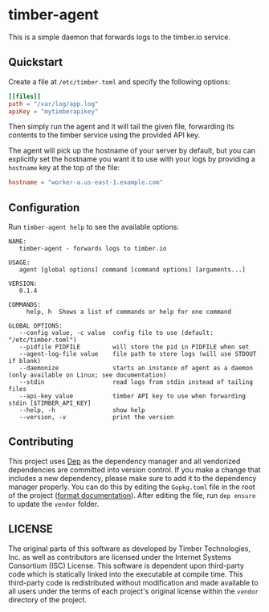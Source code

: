 # timber-agent

This is a simple daemon that forwards logs to the timber.io service.

## Quickstart

Create a file at `/etc/timber.toml` and specify the following options:

```toml
[[files]]
path = "/var/log/app.log"
apiKey = "mytimberapikey"
```

Then simply run the agent and it will tail the given file, forwarding its
contents to the timber service using the provided API key.

The agent will pick up the hostname of your server by default, but you can
explicitly set the hostname you want it to use with your logs by providing
a `hostname` key at the top of the file:

```toml
hostname = "worker-a.us-east-1.example.com"
```

## Configuration

Run `timber-agent help` to see the available options:

```
NAME:
   timber-agent - forwards logs to timber.io

USAGE:
   agent [global options] command [command options] [arguments...]

VERSION:
   0.1.4

COMMANDS:
     help, h  Shows a list of commands or help for one command

GLOBAL OPTIONS:
   --config value, -c value  config file to use (default: "/etc/timber.toml")
   --pidfile PIDFILE         will store the pid in PIDFILE when set
   --agent-log-file value    file path to store logs (will use STDOUT if blank)
   --daemonize               starts an instance of agent as a daemon (only available on Linux; see documentation)
   --stdin                   read logs from stdin instead of tailing files
   --api-key value           timber API key to use when forwarding stdin [$TIMBER_API_KEY]
   --help, -h                show help
   --version, -v             print the version
```

## Contributing

This project uses [Dep](https://github.com/golang/dep) as the dependency manager
and all vendorized dependencies are committed into version control. If you make
a change that includes a new dependency, please make sure to add it to the
dependency manager properly. You can do this by editing the `Gopkg.toml` file in
the root of the project ([format
documentation](https://github.com/golang/dep/blob/master/docs/Gopkg.toml.md)).
After editing the file, run `dep ensure` to update the `vendor` folder.


## LICENSE

The original parts of this software as developed by Timber Technologies, Inc. as
well as contributors are licensed under the Internet Systems Consortium (ISC)
License. This software is dependent upon third-party code which is
statically linked into the executable at compile time. This third-party code is
redistributed without modification and made available to all users  under the
terms of each project's original license within the `vendor` directory of the
project.
